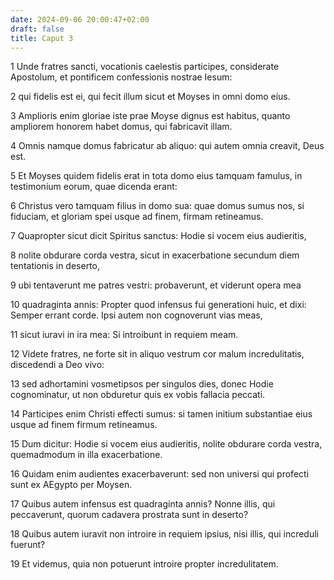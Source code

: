 ```yaml
---
date: 2024-09-06 20:00:47+02:00
draft: false
title: Caput 3
---
```





1 Unde fratres sancti, vocationis caelestis participes, considerate Apostolum, et pontificem confessionis nostrae Iesum:

2 qui fidelis est ei, qui fecit illum sicut et Moyses in omni domo eius.

3 Amplioris enim gloriae iste prae Moyse dignus est habitus, quanto ampliorem honorem habet domus, qui fabricavit illam.

4 Omnis namque domus fabricatur ab aliquo: qui autem omnia creavit, Deus est.

5 Et Moyses quidem fidelis erat in tota domo eius tamquam famulus, in testimonium eorum, quae dicenda erant:

6 Christus vero tamquam filius in domo sua: quae domus sumus nos, si fiduciam, et gloriam spei usque ad finem, firmam retineamus.

7 Quapropter sicut dicit Spiritus sanctus: Hodie si vocem eius audieritis,

8 nolite obdurare corda vestra, sicut in exacerbatione secundum diem tentationis in deserto,

9 ubi tentaverunt me patres vestri: probaverunt, et viderunt opera mea

10 quadraginta annis: Propter quod infensus fui generationi huic, et dixi: Semper errant corde. Ipsi autem non cognoverunt vias meas,

11 sicut iuravi in ira mea: Si introibunt in requiem meam.

12 Videte fratres, ne forte sit in aliquo vestrum cor malum incredulitatis, discedendi a Deo vivo:

13 sed adhortamini vosmetipsos per singulos dies, donec Hodie cognominatur, ut non obduretur quis ex vobis fallacia peccati.

14 Participes enim Christi effecti sumus: si tamen initium substantiae eius usque ad finem firmum retineamus.

15 Dum dicitur: Hodie si vocem eius audieritis, nolite obdurare corda vestra, quemadmodum in illa exacerbatione.

16 Quidam enim audientes exacerbaverunt: sed non universi qui profecti sunt ex AEgypto per Moysen.

17 Quibus autem infensus est quadraginta annis? Nonne illis, qui peccaverunt, quorum cadavera prostrata sunt in deserto?

18 Quibus autem iuravit non introire in requiem ipsius, nisi illis, qui increduli fuerunt?

19 Et videmus, quia non potuerunt introire propter incredulitatem.

